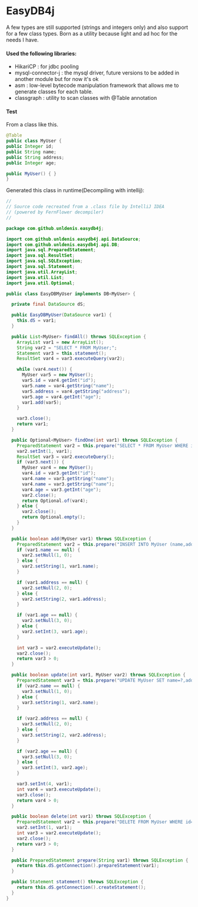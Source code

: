 # EasyDB4j

A few types are still supported (strings and integers only) and also support for a few class types.
Born as a utility because light and ad hoc for the needs I have.
#### Used the following libraries:
- HikariCP : for jdbc pooling
- mysql-connector-j : the mysql driver, future versions to be added in another module but for now it's ok
- asm : low-level bytecode manipulation framework that allows me to generate classes for each table.
- classgraph : utility to scan classes with @Table annotation

#### Test
From a class like this.
```java
@Table
public class MyUser {
public Integer id;
public String name;
public String address;
public Integer age;

public MyUser() { }
}
```
Generated this class in runtime(Decompiling with intellij):

```java
//
// Source code recreated from a .class file by IntelliJ IDEA
// (powered by FernFlower decompiler)
//

package com.github.unldenis.easydb4j;

import com.github.unldenis.easydb4j.api.DataSource;
import com.github.unldenis.easydb4j.api.DB;
import java.sql.PreparedStatement;
import java.sql.ResultSet;
import java.sql.SQLException;
import java.sql.Statement;
import java.util.ArrayList;
import java.util.List;
import java.util.Optional;

public class EasyDBMyUser implements DB<MyUser> {

  private final DataSource dS;

  public EasyDBMyUser(DataSource var1) {
    this.dS = var1;
  }

  public List<MyUser> findAll() throws SQLException {
    ArrayList var1 = new ArrayList();
    String var2 = "SELECT * FROM MyUser;";
    Statement var3 = this.statement();
    ResultSet var4 = var3.executeQuery(var2);

    while (var4.next()) {
      MyUser var5 = new MyUser();
      var5.id = var4.getInt("id");
      var5.name = var4.getString("name");
      var5.address = var4.getString("address");
      var5.age = var4.getInt("age");
      var1.add(var5);
    }

    var3.close();
    return var1;
  }

  public Optional<MyUser> findOne(int var1) throws SQLException {
    PreparedStatement var2 = this.prepare("SELECT * FROM MyUser WHERE id=?;");
    var2.setInt(1, var1);
    ResultSet var3 = var2.executeQuery();
    if (var3.next()) {
      MyUser var4 = new MyUser();
      var4.id = var3.getInt("id");
      var4.name = var3.getString("name");
      var4.name = var3.getString("name");
      var4.age = var3.getInt("age");
      var2.close();
      return Optional.of(var4);
    } else {
      var2.close();
      return Optional.empty();
    }
  }

  public boolean add(MyUser var1) throws SQLException {
    PreparedStatement var2 = this.prepare("INSERT INTO MyUser (name,address,age) VALUES (?,?,?);");
    if (var1.name == null) {
      var2.setNull(1, 0);
    } else {
      var2.setString(1, var1.name);
    }

    if (var1.address == null) {
      var2.setNull(2, 0);
    } else {
      var2.setString(2, var1.address);
    }

    if (var1.age == null) {
      var2.setNull(3, 0);
    } else {
      var2.setInt(3, var1.age);
    }

    int var3 = var2.executeUpdate();
    var2.close();
    return var3 > 0;
  }

  public boolean update(int var1, MyUser var2) throws SQLException {
    PreparedStatement var3 = this.prepare("UPDATE MyUser SET name=?,address=?,age=? WHERE id=?;");
    if (var2.name == null) {
      var3.setNull(1, 0);
    } else {
      var3.setString(1, var2.name);
    }

    if (var2.address == null) {
      var3.setNull(2, 0);
    } else {
      var3.setString(2, var2.address);
    }

    if (var2.age == null) {
      var3.setNull(3, 0);
    } else {
      var3.setInt(3, var2.age);
    }

    var3.setInt(4, var1);
    int var4 = var3.executeUpdate();
    var3.close();
    return var4 > 0;
  }

  public boolean delete(int var1) throws SQLException {
    PreparedStatement var2 = this.prepare("DELETE FROM MyUser WHERE id=?;");
    var2.setInt(1, var1);
    int var3 = var2.executeUpdate();
    var2.close();
    return var3 > 0;
  }

  public PreparedStatement prepare(String var1) throws SQLException {
    return this.dS.getConnection().prepareStatement(var1);
  }

  public Statement statement() throws SQLException {
    return this.dS.getConnection().createStatement();
  }
}

```